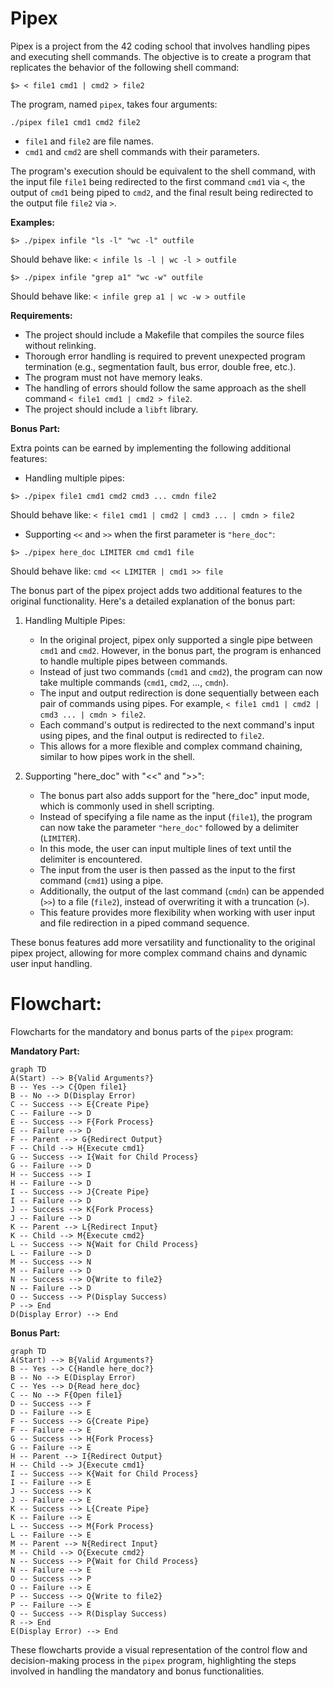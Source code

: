 
# Pipex

Pipex is a project from the 42 coding school that involves handling pipes and executing shell commands. The objective is to create a program that replicates the behavior of the following shell command:

```
$> < file1 cmd1 | cmd2 > file2
```

The program, named `pipex`, takes four arguments:

```
./pipex file1 cmd1 cmd2 file2
```

- `file1` and `file2` are file names.
- `cmd1` and `cmd2` are shell commands with their parameters.

The program's execution should be equivalent to the shell command, with the input file `file1` being redirected to the first command `cmd1` via `<`, the output of `cmd1` being piped to `cmd2`, and the final result being redirected to the output file `file2` via `>`.

**Examples:**

```
$> ./pipex infile "ls -l" "wc -l" outfile
```
Should behave like: `< infile ls -l | wc -l > outfile`

```
$> ./pipex infile "grep a1" "wc -w" outfile
```
Should behave like: `< infile grep a1 | wc -w > outfile`

**Requirements:**

- The project should include a Makefile that compiles the source files without relinking.
- Thorough error handling is required to prevent unexpected program termination (e.g., segmentation fault, bus error, double free, etc.).
- The program must not have memory leaks.
- The handling of errors should follow the same approach as the shell command `< file1 cmd1 | cmd2 > file2`.
- The project should include a `libft` library.

**Bonus Part:**

Extra points can be earned by implementing the following additional features:

- Handling multiple pipes:
```
$> ./pipex file1 cmd1 cmd2 cmd3 ... cmdn file2
```
Should behave like: `< file1 cmd1 | cmd2 | cmd3 ... | cmdn > file2`

- Supporting `<<` and `>>` when the first parameter is `"here_doc"`:
```
$> ./pipex here_doc LIMITER cmd cmd1 file
```
Should behave like: `cmd << LIMITER | cmd1 >> file`

The bonus part of the pipex project adds two additional features to the original functionality. Here's a detailed explanation of the bonus part:

1. Handling Multiple Pipes:
   - In the original project, pipex only supported a single pipe between `cmd1` and `cmd2`. However, in the bonus part, the program is enhanced to handle multiple pipes between commands.
   - Instead of just two commands (`cmd1` and `cmd2`), the program can now take multiple commands (`cmd1`, `cmd2`, ..., `cmdn`).
   - The input and output redirection is done sequentially between each pair of commands using pipes. For example, `< file1 cmd1 | cmd2 | cmd3 ... | cmdn > file2`.
   - Each command's output is redirected to the next command's input using pipes, and the final output is redirected to `file2`.
   - This allows for a more flexible and complex command chaining, similar to how pipes work in the shell.

2. Supporting "here_doc" with "<<" and ">>":
   - The bonus part also adds support for the "here_doc" input mode, which is commonly used in shell scripting.
   - Instead of specifying a file name as the input (`file1`), the program can now take the parameter `"here_doc"` followed by a delimiter (`LIMITER`).
   - In this mode, the user can input multiple lines of text until the delimiter is encountered.
   - The input from the user is then passed as the input to the first command (`cmd1`) using a pipe.
   - Additionally, the output of the last command (`cmdn`) can be appended (`>>`) to a file (`file2`), instead of overwriting it with a truncation (`>`).
   - This feature provides more flexibility when working with user input and file redirection in a piped command sequence.

These bonus features add more versatility and functionality to the original pipex project, allowing for more complex command chains and dynamic user input handling.

# Flowchart:

Flowcharts for the mandatory and bonus parts of the `pipex` program:

**Mandatory Part:**

```mermaid
graph TD
A(Start) --> B{Valid Arguments?}
B -- Yes --> C{Open file1}
B -- No --> D(Display Error)
C -- Success --> E{Create Pipe}
C -- Failure --> D
E -- Success --> F{Fork Process}
E -- Failure --> D
F -- Parent --> G{Redirect Output}
F -- Child --> H{Execute cmd1}
G -- Success --> I{Wait for Child Process}
G -- Failure --> D
H -- Success --> I
H -- Failure --> D
I -- Success --> J{Create Pipe}
I -- Failure --> D
J -- Success --> K{Fork Process}
J -- Failure --> D
K -- Parent --> L{Redirect Input}
K -- Child --> M{Execute cmd2}
L -- Success --> N{Wait for Child Process}
L -- Failure --> D
M -- Success --> N
M -- Failure --> D
N -- Success --> O{Write to file2}
N -- Failure --> D
O -- Success --> P(Display Success)
P --> End
D(Display Error) --> End
```

**Bonus Part:**

```mermaid
graph TD
A(Start) --> B{Valid Arguments?}
B -- Yes --> C{Handle here_doc?}
B -- No --> E(Display Error)
C -- Yes --> D{Read here_doc}
C -- No --> F{Open file1}
D -- Success --> F
D -- Failure --> E
F -- Success --> G{Create Pipe}
F -- Failure --> E
G -- Success --> H{Fork Process}
G -- Failure --> E
H -- Parent --> I{Redirect Output}
H -- Child --> J{Execute cmd1}
I -- Success --> K{Wait for Child Process}
I -- Failure --> E
J -- Success --> K
J -- Failure --> E
K -- Success --> L{Create Pipe}
K -- Failure --> E
L -- Success --> M{Fork Process}
L -- Failure --> E
M -- Parent --> N{Redirect Input}
M -- Child --> O{Execute cmd2}
N -- Success --> P{Wait for Child Process}
N -- Failure --> E
O -- Success --> P
O -- Failure --> E
P -- Success --> Q{Write to file2}
P -- Failure --> E
Q -- Success --> R(Display Success)
R --> End
E(Display Error) --> End
```

These flowcharts provide a visual representation of the control flow and decision-making process in the `pipex` program, highlighting the steps involved in handling the mandatory and bonus functionalities.
